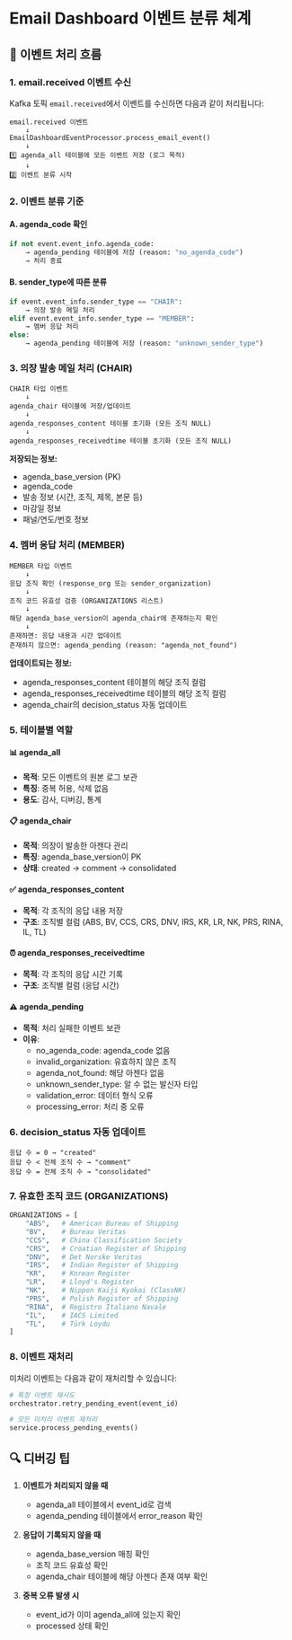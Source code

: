 # Email Dashboard 이벤트 분류 체계

## 📧 이벤트 처리 흐름

### 1. email.received 이벤트 수신
Kafka 토픽 `email.received`에서 이벤트를 수신하면 다음과 같이 처리됩니다:

```
email.received 이벤트
    ↓
EmailDashboardEventProcessor.process_email_event()
    ↓
1️⃣ agenda_all 테이블에 모든 이벤트 저장 (로그 목적)
    ↓
2️⃣ 이벤트 분류 시작
```

### 2. 이벤트 분류 기준

#### A. agenda_code 확인
```python
if not event.event_info.agenda_code:
    → agenda_pending 테이블에 저장 (reason: "no_agenda_code")
    → 처리 종료
```

#### B. sender_type에 따른 분류
```python
if event.event_info.sender_type == "CHAIR":
    → 의장 발송 메일 처리
elif event.event_info.sender_type == "MEMBER":
    → 멤버 응답 처리
else:
    → agenda_pending 테이블에 저장 (reason: "unknown_sender_type")
```

### 3. 의장 발송 메일 처리 (CHAIR)

```
CHAIR 타입 이벤트
    ↓
agenda_chair 테이블에 저장/업데이트
    ↓
agenda_responses_content 테이블 초기화 (모든 조직 NULL)
    ↓
agenda_responses_receivedtime 테이블 초기화 (모든 조직 NULL)
```

**저장되는 정보:**
- agenda_base_version (PK)
- agenda_code
- 발송 정보 (시간, 조직, 제목, 본문 등)
- 마감일 정보
- 패널/연도/번호 정보

### 4. 멤버 응답 처리 (MEMBER)

```
MEMBER 타입 이벤트
    ↓
응답 조직 확인 (response_org 또는 sender_organization)
    ↓
조직 코드 유효성 검증 (ORGANIZATIONS 리스트)
    ↓
해당 agenda_base_version이 agenda_chair에 존재하는지 확인
    ↓
존재하면: 응답 내용과 시간 업데이트
존재하지 않으면: agenda_pending (reason: "agenda_not_found")
```

**업데이트되는 정보:**
- agenda_responses_content 테이블의 해당 조직 컬럼
- agenda_responses_receivedtime 테이블의 해당 조직 컬럼
- agenda_chair의 decision_status 자동 업데이트

### 5. 테이블별 역할

#### 📊 agenda_all
- **목적**: 모든 이벤트의 원본 로그 보관
- **특징**: 중복 허용, 삭제 없음
- **용도**: 감사, 디버깅, 통계

#### 📋 agenda_chair
- **목적**: 의장이 발송한 아젠다 관리
- **특징**: agenda_base_version이 PK
- **상태**: created → comment → consolidated

#### ✅ agenda_responses_content
- **목적**: 각 조직의 응답 내용 저장
- **구조**: 조직별 컬럼 (ABS, BV, CCS, CRS, DNV, IRS, KR, LR, NK, PRS, RINA, IL, TL)

#### ⏰ agenda_responses_receivedtime
- **목적**: 각 조직의 응답 시간 기록
- **구조**: 조직별 컬럼 (응답 시간)

#### ⚠️ agenda_pending
- **목적**: 처리 실패한 이벤트 보관
- **이유**:
  - no_agenda_code: agenda_code 없음
  - invalid_organization: 유효하지 않은 조직
  - agenda_not_found: 해당 아젠다 없음
  - unknown_sender_type: 알 수 없는 발신자 타입
  - validation_error: 데이터 형식 오류
  - processing_error: 처리 중 오류

### 6. decision_status 자동 업데이트

```
응답 수 = 0 → "created"
응답 수 < 전체 조직 수 → "comment"
응답 수 = 전체 조직 수 → "consolidated"
```

### 7. 유효한 조직 코드 (ORGANIZATIONS)

```python
ORGANIZATIONS = [
    "ABS",   # American Bureau of Shipping
    "BV",    # Bureau Veritas
    "CCS",   # China Classification Society
    "CRS",   # Croatian Register of Shipping
    "DNV",   # Det Norske Veritas
    "IRS",   # Indian Register of Shipping
    "KR",    # Korean Register
    "LR",    # Lloyd's Register
    "NK",    # Nippon Kaiji Kyokai (ClassNK)
    "PRS",   # Polish Register of Shipping
    "RINA",  # Registro Italiano Navale
    "IL",    # IACS Limited
    "TL",    # Türk Loydu
]
```

### 8. 이벤트 재처리

미처리 이벤트는 다음과 같이 재처리할 수 있습니다:

```python
# 특정 이벤트 재시도
orchestrator.retry_pending_event(event_id)

# 모든 미처리 이벤트 재처리
service.process_pending_events()
```

## 🔍 디버깅 팁

1. **이벤트가 처리되지 않을 때**
   - agenda_all 테이블에서 event_id로 검색
   - agenda_pending 테이블에서 error_reason 확인

2. **응답이 기록되지 않을 때**
   - agenda_base_version 매칭 확인
   - 조직 코드 유효성 확인
   - agenda_chair 테이블에 해당 아젠다 존재 여부 확인

3. **중복 오류 발생 시**
   - event_id가 이미 agenda_all에 있는지 확인
   - processed 상태 확인
